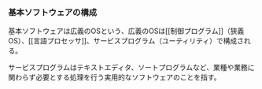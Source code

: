 ### 基本ソフトウェアの構成
基本ソフトウェアは広義のOSという、広義のOSは[[制御プログラム]]（狭義OS）、[[言語プロセッサ]]、サービスプログラム（ユーティリティ）で構成される。

サービスプログラムはテキストエディタ、ソートプログラムなど、業種や業務に関わらず必要とする処理を行う実用的なソフトウェアのことを指す。